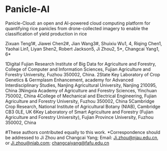 # Panicle-AI
Panicle-Cloud: an open and AI-powered cloud computing platform for quantifying rice panicles from drone-collected imagery to enable the classification of yield production in rice

Zixuan Teng1#, Jiawei Chen2#, Jian Wang3#, Shuixiu Wu1, 4, Riqing Chen1, Yaohai Lin1, Liyan Shen2, Robert Jackson5, Ji Zhou2, 5*, Changcai Yang1, 6*

1Digital Fujian Research Institute of Big Data for Agriculture and Forestry, College of Computer and Information Sciences, Fujian Agriculture and Forestry University, Fuzhou 350002, China.
2State Key Laboratory of Crop Genetics & Germplasm Enhancement, academy for Advanced Interdisciplinary Studies, Nanjing Agricultural University, Nanjing 210095, China
3Ningxia Academy of Agriculture and Forestry Sciences, Yinchuan 750002, China
4College of Mechanical and Electrical Engineering, Fujian Agriculture and Forestry University, Fuzhou 350002, China
5Cambridge Crop Research, National Institute of Agricultural Botany (NIAB), Cambridge CB3 0LE, UK
6Key Laboratory of Smart Agriculture and Forestry (Fujian Agriculture and Forestry University), Fujian Province University, Fuzhou 350002, China

#These authors contributed equally to this work.
*Correspondence should be addressed to Ji Zhou and Changcai Yang; 
Email: Ji.zhou@njau.edu.cn, or Ji.zhou@niab.com; changcaiyang@fafu.edu.cn
